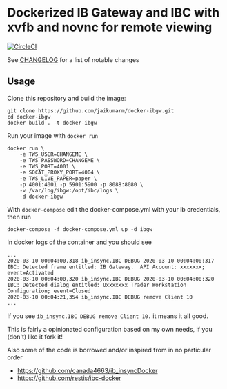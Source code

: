 Dockerized IB Gateway and IBC with xvfb and novnc for remote viewing
=======================
[![CircleCI](https://circleci.com/gh/jaikumarm/docker-ibgw.svg?style=svg)](https://circleci.com/gh/jaikumarm/docker-ibgw)

See [CHANGELOG](./CHANGELOG.md) for a list of notable changes

Usage
-----
Clone this repository and build the image:
```
git clone https://github.com/jaikumarm/docker-ibgw.git
cd docker-ibgw
docker build . -t docker-ibgw
```

Run your image with `docker run`
```
docker run \
    -e TWS_USER=CHANGEME \
    -e TWS_PASSWORD=CHANGEME \
    -e TWS_PORT=4001 \
    -e SOCAT_PROXY_PORT=4004 \
    -e TWS_LIVE_PAPER=paper \
    -p 4001:4001 -p 5901:5900 -p 8088:8080 \
    -v /var/log/ibgw:/opt/ibc/logs \
    -d docker-ibgw
```

With `docker-compose` edit the docker-compose.yml with your ib credentials, then run
```
docker-compose -f docker-compose.yml up -d ibgw
```

In docker logs of the container and you should see
```
...
2020-03-10 00:04:00,318 ib_insync.IBC DEBUG 2020-03-10 00:04:00:317 IBC: Detected frame entitled: IB Gateway.  API Account: xxxxxxx; event=Activated
2020-03-10 00:04:00,320 ib_insync.IBC DEBUG 2020-03-10 00:04:00:320 IBC: Detected dialog entitled: Uxxxxxxx Trader Workstation Configuration; event=Closed
2020-03-10 00:04:21,354 ib_insync.IBC DEBUG remove Client 10
...
```

If you see `ib_insync.IBC DEBUG remove Client 10.` it means it all good.

This is fairly a opinionated configuration based on my own needs, if you (don't) like it fork it!

Also some of the code is borrowed and/or inspired from in no particular order
* https://github.com/canada4663/ib_insyncDocker
* https://github.com/restis/ibc-docker
